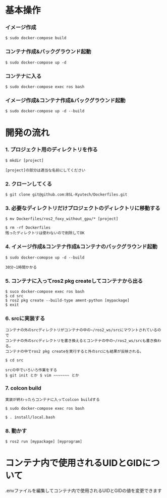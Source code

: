 # 基本操作

### イメージ作成

    $ sudo docker-compose build

### コンテナ作成&バックグラウンド起動

    $ sudo docker-compose up -d

### コンテナに入る

    $ sudo docker-compose exec ros bash

### イメージ作成&コンテナ作成&バックグラウンド起動

    $ sudo docker-compose up -d --build


# 開発の流れ

### 1. プロジェクト用のディレクトリを作る

    $ mkdir [project]

    [project]の部分は適当な名前にしてください

### 2. クローンしてくる

    $ git clone git@github.com:BSL-Kyutech/Dockerfiles.git

### 3. 必要なディレクトリだけプロジェクトのディレクトリに移動する

    $ mv Dockerfiles/ros2_foxy_without_gpu/* [project]

    $ rm -rf Dockerfiles
    残ったディレクトリは使わないので削除してOK

### 4. イメージ作成&コンテナ作成&コンテナのバックグラウンド起動
    $ sudo docker-comopse up -d --build

    30分~1時間かかる

### 5. コンテナに入ってros2 pkg createしてコンテナから出る

    $ suco docker-compose exec ros bash
    $ cd src
    $ ros2 pkg create --build-type ament-python [mypackage]
    $ exit


### 6. srcに実装する

    コンテナの外のsrcディレクトリがコンテナの中の~/ros2_ws/srcにマウントされているので
    コンテナの外のsrcディレクトリを書き換えるとコンテナの中の~/ros2_ws/srcも書き換わる。
    コンテナの中でros2 pkg createを実行すると外のsrcにも結果が反映される。

    $ cd src

    srcの中でいろいろ作業をする
    $ git init とか $ vim ~~~~~~~ とか

### 7. colcon build

    実装が終わったらコンテナに入ってcolcon buildする

    $ sudo docker-compose exec ros bash

    $ . install/local.bash

### 8. 動かす

    $ ros2 run [mypackage] [myprogram]


# コンテナ内で使用されるUIDとGIDについて

.envファイルを編集してコンテナ内で使用されるUIDとGIDの値を変更できます
